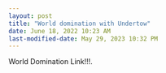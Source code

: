 ```yaml
---
layout: post
title: "World domination with Undertow"
date: June 18, 2022 10:23 AM
last-modified-date: May 29, 2023 10:32 PM
---
```


<This is a href=https://docs.google.com/presentation/d/1aYhO5UEhOjTfHyB4UyV3ITd8XxXmX9ffxeMKqtEc3Uk>World Domination Link!!!</a>.</p>
